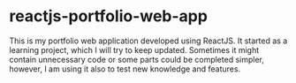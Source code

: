 # reactjs-portfolio-web-app
This is my portfolio web application developed using ReactJS. It started as a learning project, which I will try to keep updated. Sometimes it might contain unnecessary code or some parts could be completed simpler, however, I am using it also to test new knowledge and features.
